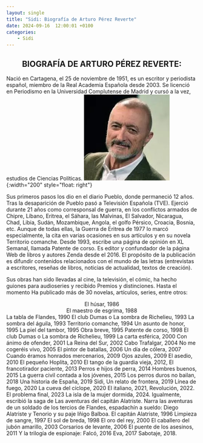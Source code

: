 ```yaml
---
layout: single
title: "Sidi: Biografía de Arturo Pérez Reverte"
date: 2024-09-16  12:00:01 +0100
categories: 
    - Sidi
---
```



<center><h2>BIOGRAFÍA DE ARTURO PÉREZ REVERTE:</h2></center>


Nació en Cartagena, el 25 de noviembre de 1951, es un escritor y periodista español, miembro de la Real Academia Española desde 2003. Se licenció en Periodismo en la Universidad Complutense de Madrid y cursó a la vez, estudios de Ciencias Políticas. ![alt text](</assets/img/sidi 24.jpg>){:width="200" style="float: right"}


Sus primeros pasos los dio en el diario Pueblo, donde permaneció 12 años. Tras la desaparición de Pueblo pasó a Televisión Española (TVE). Ejerció durante 21 años como corresponsal de guerra, en los conflictos armados de Chipre, Líbano, Eritrea, el Sáhara, las Malvinas, El Salvador, Nicaragua, Chad, Libia, Sudán, Mozambique, Angola, el golfo Pérsico, Croacia, Bosnia, etc. Aunque de todas ellas, la Guerra de Eritrea de 1977 lo marcó especialmente, la cita en varias ocasiones en sus artículos y en su novela Territorio comanche. Desde  1993, escribe una página de opinión en XL Semanal, llamada Patente de corso.  Es editor y confundador de la página Web de libros y autores Zenda desde el 2016.  El propósito de la publicación es difundir contenidos relacionados con el mundo de las letras (entrevistas a escritores, reseñas de libros, noticias de actualidad, textos de creación). 


Sus obras han sido llevadas al cine, la televisión, el cómic,  ha hecho guiones para audioseries y recibido Premios y distinciones. Hasta el momento Ha publicado más de 30 novelas,  artículos, series, entre otros: 


<center>El húsar, 1986</center>
<center>El maestro de esgrima, 1988</center>
La tabla de Flandes, 1990
El club Dumas o La sombra de Richelieu, 1993
La sombra del águila, 1993
Territorio comanche, 1994
Un asunto de honor, 1995
La piel del tambor, 1995
Obra breve, 1995
Patente de corso, 1998
El club Dumas  o  La sombra de Richelieu, 1999
La carta esférica, 2000
Con ánimo de ofender, 2001
La Reina del Sur, 2002
Cabo Trafalgar, 2004
No me cogeréis vivo, 2005
El pintor de batallas, 2006
Un día de cólera, 2007
Cuando éramos honrados mercenarios, 2009
Ojos azules,  2009
El asedio, 2010
El pequeño Hoplita, 2010
El tango de la guardia vieja, 2012,
El francotirador paciente, 2013
Perros e hijos de perra, 2014
Hombres buenos, 2015
La guerra civil contada a los jóvenes, 2015
Los perros duros no bailan, 2018
Una historia de España, 2019
Sidi, Un relato de frontera, 2019
Línea de fuego, 2020
La cueva del cíclope, 2020
El italiano, 2021,
Revolución, 2022.
El problema final, 2023
La isla de la mujer dormida, 2024.
Igualmente, escribió la saga de Las aventuras del capitán Alatriste. Narra las aventuras de un soldado de los tercios de Flandes, espadachín a sueldo: Diego Alatriste y Tenorio y su paje Iñigo Balboa.
El capitán Alatriste, 1996
Limpieza de sangre, 1997
El sol de breda, 1998
El oro del rey, 2000
El caballero del jubón amarillo, 2003
Corsarios de levante, 2006
El puente de los asesinos, 2011
Y la trilogía de espionaje:
Falcó, 2016
Eva, 2017
Sabotaje, 2018.




